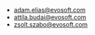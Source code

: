 <!--- Copyright 2020 Siemens AG -->
<!--- SPDX-License-Identifier: MIT -->

- adam.elias@evosoft.com
- attila.budai@evosoft.com
- zsolt.szabo@evosoft.com
